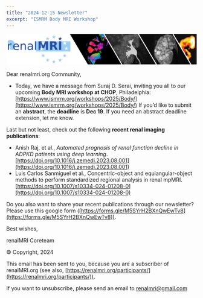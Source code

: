 ```yaml
---
title: "2024-12-15 Newsletter"
excerpt: "ISMRM Body MRI Workshop"
---
```


![image-center](/assets/images/newsletter_renalMRI.png)

Dear renalmri.org Community,

- Today, we have a message from Suraj D. Serai, inviting you all to our upcoming **Body MRI workshop at CHOP**, Philadelphia:
[https://www.ismrm.org/workshops/2025/Body/](https://www.ismrm.org/workshops/2025/Body/)
If you’d like to submit an **abstract**, the **deadline** is **Dec 19**.
If you need an abstract deadline extension, let me know.

Last but not least, check out the following **recent renal imaging publications**:

- Anish Raj, et al., *Automated prognosis of renal function decline in ADPKD patients using deep learning*. [https://doi.org/10.1016/j.zemedi.2023.08.001](https://doi.org/10.1016/j.zemedi.2023.08.001)
- Luis Carlos Sanmiguel et al., Concentric-object and equiangular-object methods to perform standardized regional analysis in renal mpMRI. [https://doi.org/10.1007/s10334-024-01208-0](https://doi.org/10.1007/s10334-024-01208-0)

Do you also want to share your recent publications through our newsletter? Please use this google form ([https://forms.gle/M5SYrH2BXnQwEwTv8](https://forms.gle/M5SYrH2BXnQwEwTv8)).



Best wishes, 

renalMRI Coreteam

© Copyright, 2024

This email has been sent to you, because you are a subscriber of renalMRI.org (see also, [https://renalmri.org/participants/](https://renalmri.org/participants/)).

If you want to unsubscribe, please send an email to renalmri@gmail.com
